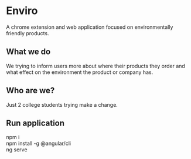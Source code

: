 # Enviro
  A chrome extension and web application focused on environmentally friendly products.

## What we do
  We trying to inform users more about where their products they order and what effect on the environment the product or company has.

## Who are we?
  Just 2 college students trying make a change.

## Run application
  npm i\
  npm install -g @angular/cli\
  ng serve
